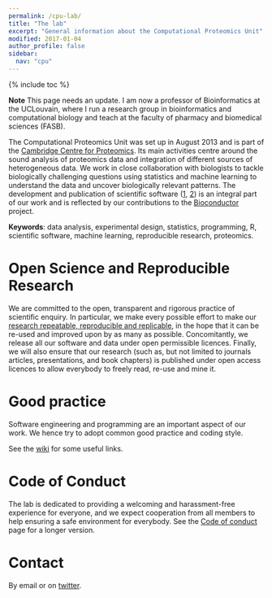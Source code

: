 ```yaml
---
permalink: /cpu-lab/
title: "The lab"
excerpt: "General information about the Computational Proteomics Unit"
modified: 2017-01-04
author_profile: false
sidebar:
  nav: "cpu"
---
```


{% include toc %}

**Note** This page needs an update. I am now a professor of
Bioinformatics at the UCLouvain, where I run a research group in
bioinformatics and computational biology and teach at the faculty of
pharmacy and biomedical sciences (FASB).

The Computational Proteomics Unit was set up in August 2013 and is
part of the [Cambridge Centre for
Proteomics](http://proteomics.bio.cam.ac.uk/). Its main activities
centre around the sound analysis of proteomics data and integration of
different sources of heterogeneous data. We work in close
collaboration with biologists to tackle biologically challenging
questions using statistics and machine learning to understand the data
and uncover biologically relevant patterns. The development and
publication of scientific software
([1](https://github.com/ComputationalProteomicsUnit),
[2](https://github.com/lgatto)) is an integral part of our work and is
reflected by our contributions to the
[Bioconductor](http://www.bioconductor.org/) project.

**Keywords**: data analysis, experimental design, statistics,
programming, R, scientific software, machine learning, reproducible
research, proteomics.

# Open Science and Reproducible Research

We are committed to the open, transparent and rigorous practice of
scientific enquiry. In particular, we make every possible effort to
make our [research repeatable, reproducible and
replicable](http://lgatto.github.io/rr-what-should-be-our-goals/), in
the hope that it can be re-used and improved upon by as many as
possible. Concomitantly, we release all our software and data
under open permissible licences. Finally, we will also ensure that our
research (such as, but not limited to journals articles,
presentations, and book chapters) is published under open access
licences to allow everybody to freely read, re-use and mine it.

# Good practice

Software engineering and programming are an important aspect of our
work. We hence try to adopt common good practice and coding style.

See the
[wiki](https://github.com/ComputationalProteomicsUnit/cputools/wiki)
for some useful links.

# Code of Conduct

The lab is dedicated to providing a welcoming and harassment-free
experience for everyone, and we expect cooperation from all members to
help ensuring a safe environment for everybody. See the [Code of
conduct](https://lgatto.github.io/cpu-coc/) page for a longer version.

<!-- # Funding -->

<!-- Since 2010, we have benefited from the financial support from the -->
<!-- **BBSRC**, the **7th Framework Programme of the European Union** -->
<!-- (Contract no. 262067 [PRIME-XS](http://www.primexs.eu/)) and the -->
<!-- **Wellcome Trust**. -->

# Contact

By email or on [twitter](https://twitter.com/lgatt0).
